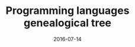 ---
title: Programming languages genealogical tree
icon: github
date: 2016-07-14
description: >
  <br>
  <img src="https://img.shields.io/badge/unmaitained-4C1D95" alt="unmaitained" class="inline mr-2">
  <img src="https://img.shields.io/github/stars/stereobooster/programming-languages-genealogical-tree" alt="GitHub Repo stars" class="inline mr-2">
tags: [programming, computer-science]
externalUrl: https://github.com/stereobooster/programming-languages-genealogical-tree
---